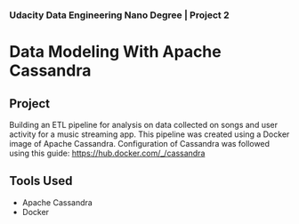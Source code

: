 ### __Udacity Data Engineering Nano Degree | Project 2__

# Data Modeling With Apache Cassandra

## Project
Building an ETL pipeline for analysis on data collected on songs and user activity for a music streaming app. This pipeline was created using a Docker image of Apache Cassandra.
Configuration of Cassandra was followed using this guide: https://hub.docker.com/_/cassandra

## Tools Used
- Apache Cassandra
- Docker
